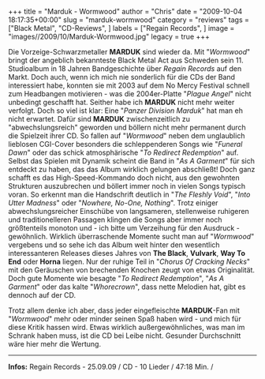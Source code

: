 +++
title = "Marduk - Wormwood"
author = "Chris"
date = "2009-10-04 18:17:35+00:00"
slug = "marduk-wormwood"
category = "reviews"
tags = ["Black Metal", "CD-Reviews", ]
labels = ["Regain Records", ]
image = "images//2009/10/Marduk-Wormwood.jpg"
legacy = true
+++

Die Vorzeige-Schwarzmetaller **MARDUK** sind wieder da. Mit "_Wormwood_" bringt der angeblich bekannteste Black Metal Act aus Schweden sein 11. Studioalbum in 18 Jahren Bandgeschichte über _Regain Records_ auf den Markt.
Doch auch, wenn ich mich nie sonderlich für die CDs der Band interessiert habe, konnten sie mit 2003 auf dem No Mercy Festival schnell zum Headbangen motivieren - was die 2004er-Platte "_Plague Angel_" nicht unbedingt geschafft hat. Seither habe ich **MARDUK** nicht mehr weiter verfolgt. Doch so viel ist klar: Eine "_Panzer Division Marduk_" hat man eh nicht erwartet. Dafür sind **MARDUK** zwischenzeitlich zu "abwechslungsreich" geworden und böllern nicht mehr permanent durch die Spielzeit ihrer CD. So fallen auf "_Wormwood_" neben dem unglaublich lieblosen CGI-Cover besonders die schleppenderen Songs wie "_Funeral Dawn_" oder das schick atmosphärische "_To Redirect Redemption_" auf. Selbst das Spielen mit Dynamik scheint die Band in "_As A Garment_" für sich entdeckt zu haben, das das Album wirklich gelungen abschließt!
Doch ganz schafft es das High-Speed-Kommando doch nicht, aus den gewohnten Strukturen auszubrechen und böllert immer noch in vielen Songs typisch voran. So erkennt man die Handschrift deutlich in "_The Fleshly Void_", "_Into Utter Madness_" oder "_Nowhere, No-One, Nothing_". Trotz einiger abwechslungsreicher Einschübe von langsameren, stellenweise ruhigeren und traditionelleren Passagen klingen die Songs aber immer noch größtenteils monoton und - ich bitte um Verzeihung für den Ausdruck - gewöhnlich. Wirklich überraschende Momente sucht man auf "_Wormwood_" vergebens und so sehe ich das Album weit hinter den wesentlich interessanteren Releases dieses Jahres von **The Black**, **Vulvark**, **Way To End** oder **Horna** liegen. Nur der ruhige Teil in "_Chorus Of Cracking Necks_" mit den Geräuschen von brechenden Knochen zeugt von etwas Originalität.
Doch gute Momente wie besagte "_To Redirect Redemption_", "_As A Garment_" oder das kalte "_Whorecrown_", dass nette Melodien hat, gibt es dennoch auf der CD.

Trotz allem denke ich aber, dass jeder eingefleischte **MARDUK**-Fan mit "_Wormwood_" mehr oder minder seinen Spaß haben wird - und mich für diese Kritik hassen wird. Etwas wirklich außergewöhnliches, was man im Schrank haben muss, ist die CD bei Leibe nicht. Gesunder Durchschnitt wäre hier mehr die Wertung.





---
**Infos:**
Regain Records - 25.09.09 / 
CD - 10 Lieder / 47:18 Min. / 
